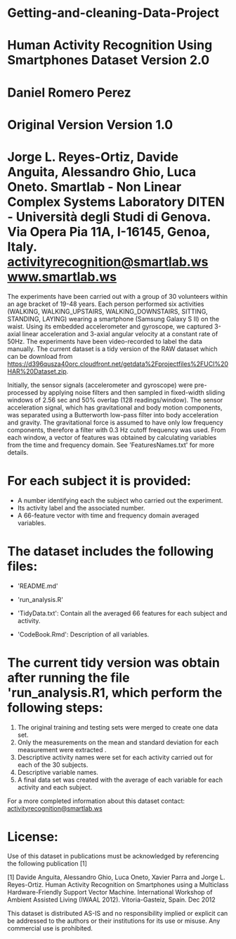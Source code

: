 # Getting-and-cleaning-Data-Project

Human Activity Recognition Using Smartphones Dataset
Version 2.0
==================================================================
Daniel Romero Perez
==================================================================

Original Version
Version 1.0
==================================================================
Jorge L. Reyes-Ortiz, Davide Anguita, Alessandro Ghio, Luca Oneto.
Smartlab - Non Linear Complex Systems Laboratory
DITEN - Università degli Studi di Genova.
Via Opera Pia 11A, I-16145, Genoa, Italy.
activityrecognition@smartlab.ws
www.smartlab.ws
==================================================================

The experiments have been carried out with a group of 30 volunteers within an age bracket of 19-48 years. Each person performed six activities (WALKING, WALKING_UPSTAIRS, WALKING_DOWNSTAIRS, SITTING, STANDING, LAYING) wearing a smartphone (Samsung Galaxy S II) on the waist. Using its embedded accelerometer and gyroscope, we captured 3-axial linear acceleration and 3-axial angular velocity at a constant rate of 50Hz. The experiments have been video-recorded to label the data manually. The current dataset is a tidy version of the RAW dataset which can be download from https://d396qusza40orc.cloudfront.net/getdata%2Fprojectfiles%2FUCI%20HAR%20Dataset.zip. 

Initially, the sensor signals (accelerometer and gyroscope) were pre-processed by applying noise filters and then sampled in fixed-width sliding windows of 2.56 sec and 50% overlap (128 readings/window). The sensor acceleration signal, which has gravitational and body motion components, was separated using a Butterworth low-pass filter into body acceleration and gravity. The gravitational force is assumed to have only low frequency components, therefore a filter with 0.3 Hz cutoff frequency was used. From each window, a vector of features was obtained by calculating variables from the time and frequency domain. See 'FeaturesNames.txt' for more details. 

For each subject it is provided:
======================================
- A number identifying each the subject who carried out the experiment.
- Its activity label and the associated number.
- A 66-feature vector with time and frequency domain averaged variables.

The dataset includes the following files:
=========================================

- 'README.md'

- 'run_analysis.R'

- 'TidyData.txt': Contain all the averaged 66 features for each subject and activity.

- 'CodeBook.Rmd': Description of all variables.


The current tidy version was obtain after running the file 'run_analysis.R1, which perform the following steps:
=========================================

1.  The original training and testing sets were merged to create one data set.
2.  Only the measurements on the mean and standard deviation for each measurement were extracted . 
3.  Descriptive activity names were set for each activity carried out for each of the 30 subjects.
4.  Descriptive variable names. 
5.  A final data set was created with the average of each variable for each activity and each subject.

For a more completed information about this dataset contact: activityrecognition@smartlab.ws

License:
========
Use of this dataset in publications must be acknowledged by referencing the following publication [1] 

[1] Davide Anguita, Alessandro Ghio, Luca Oneto, Xavier Parra and Jorge L. Reyes-Ortiz. Human Activity Recognition on Smartphones using a Multiclass Hardware-Friendly Support Vector Machine. International Workshop of Ambient Assisted Living (IWAAL 2012). Vitoria-Gasteiz, Spain. Dec 2012

This dataset is distributed AS-IS and no responsibility implied or explicit can be addressed to the authors or their institutions for its use or misuse. Any commercial use is prohibited.
